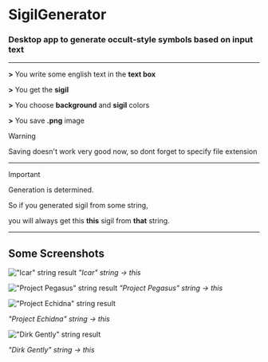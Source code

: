 # SigilGenerator

### Desktop app to generate occult-style symbols based on input text

---

**>** You write some english text in the **text box**

**>** You get the **sigil**

**>** You choose **background** and **sigil** colors

**>** You save **.png** image

> [!WARNING]
> 
> Saving doesn't work very good now, so dont forget to specify file extension

---

> [!IMPORTANT]
> 
> Generation is determined.
> 
> So if you generated sigil from some string,
> 
> you will always get this **this** sigil from **that** string.

---

## Some Screenshots

!["Icar" string result](https://i.imgur.com/TZyPHdQ.png)
*"Icar" string -> this*

!["Project Pegasus" string result](https://i.imgur.com/0HNRf47.png)
*"Project Pegasus" string -> this*

!["Project Echidna" string result](https://i.imgur.com/pwzqYP8.png)

*"Project Echidna" string -> this*

!["Dirk Gently" string result](https://i.imgur.com/rwfHuBz.png)

*"Dirk Gently" string -> this*
